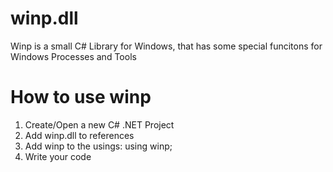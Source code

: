 # winp.dll
Winp is a small C# Library for Windows, that has some special funcitons for Windows Processes and Tools

# How to use winp
1. Create/Open a new C# .NET Project
2. Add winp.dll to references
3. Add winp to the usings: using winp;
4. Write your code
